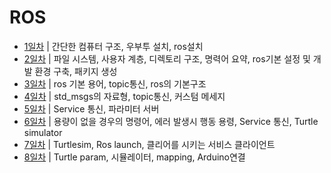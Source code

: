 # ROS
- [1일차](20230502.md) | 간단한 컴퓨터 구조, 우부투 설치, ros설치
- [2일차](20230503.md) | 파일 시스템, 사용자 계층, 디렉토리 구조, 명력어 요약, ros기본 설정 및 개발 환경 구축, 패키지 생성
- [3일차](20230504.md) | ros 기본 용어, topic통신, ros의 기본구조
- [4일차](20230508.md) | std_msgs의 자료형, topic통신, 커스텀 메세지
- [5일차](20230509.md) | Service 통신, 파라미터 서버
- [6일차](20230510.md) | 용량이 없을 경우의 명령어, 에러 발생시 행동 용령, Service 통신, Turtle simulator
- [7일차](20230511.md) | Turtlesim, Ros launch, 클리어를 시키는 서비스 클라이언트
- [8일차](20230512.md) | Turtle param, 시뮬레이터, mapping, Arduino연결
